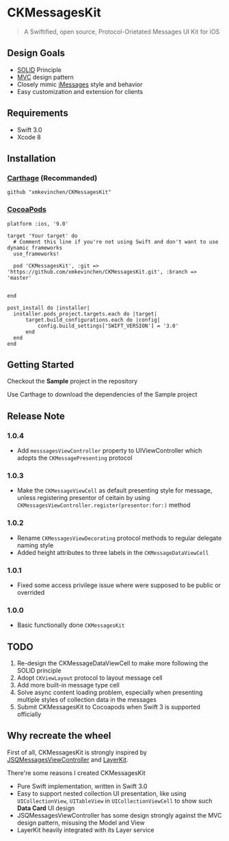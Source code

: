 # CKMessagesKit

> A Swiftified, open source, Protocol-Orietated Messages UI Kit for iOS




## Design Goals
* [SOLID](https://en.wikipedia.org/wiki/SOLID_(object-oriented_design)) Principle
* [MVC](https://en.wikipedia.org/wiki/Model%E2%80%93view%E2%80%93controller) design pattern
* Closely mimic [iMessages](https://support.apple.com/en-us/HT201287) style and behavior
* Easy customization and extension for clients


##  Requirements
* Swift 3.0
* Xcode 8

## Installation

### [Carthage](https://github.com/Carthage/Carthage) (Recommanded)

```
github "xmkevinchen/CKMessagesKit"
```

### [CocoaPods](https://cocoapods.org/)

```
platform :ios, '9.0'

target 'Your target' do
  # Comment this line if you're not using Swift and don't want to use dynamic frameworks
  use_frameworks!

  pod 'CKMessagesKit', :git => 'https://github.com/xmkevinchen/CKMessagesKit.git', :branch => 'master'


end

post_install do |installer|
  installer.pods_project.targets.each do |target|
      target.build_configurations.each do |config|
          config.build_settings['SWIFT_VERSION'] = '3.0'
      end
  end
end

```



## Getting Started

Checkout the **Sample** project in the repository

Use Carthage to download the dependencies of the Sample project

## Release Note

### 1.0.4
- Add `messsagesViewController` property to UIViewController which adopts the `CKMessagePresenting` protocol

### 1.0.3
- Make the `CKMessageViewCell` as default presenting style for message, unless registering presentor of ceitain by using `CKMessagesViewController.register(presentor:for:)` method

### 1.0.2
- Rename `CKMessagesViewDecorating` protocol methods to regular delegate naming style
- Added height attributes to three labels in the `CKMessageDataViewCell`

### 1.0.1
- Fixed some access privilege issue where were supposed to be public or overrided

### 1.0.0
- Basic functionally done `CKMessagesKit`




## TODO
1. Re-design the CKMessageDataViewCell to make more following the SOLID principle
2. Adopt `CKViewLayout` protocol to layout message cell
3. Add more built-in message type cell
4. Solve async content loading problem, especially when presenting multiple styles of collection data in the messages
5. Submit CKMessagesKit to Cocoapods when Swift 3 is supported officially

## Why recreate the wheel
First of all, CKMessagesKit is strongly inspired by [JSQMessagesViewController](https://github.com/jessesquires/JSQMessagesViewController) and [LayerKit](https://layer.com/).

There're some reasons I created CKMessagesKit

* Pure Swift implementation, written in Swift 3.0
* Easy to support nested collection UI presentation, like using `UICollectionView`, `UITableView` in `UICollectionViewCell` to show such **Data Card** UI design
* JSQMessagesViewController has some design strongly against the MVC design pattern, misusing the Model and View
* LayerKit heavily integrated with its Layer service
